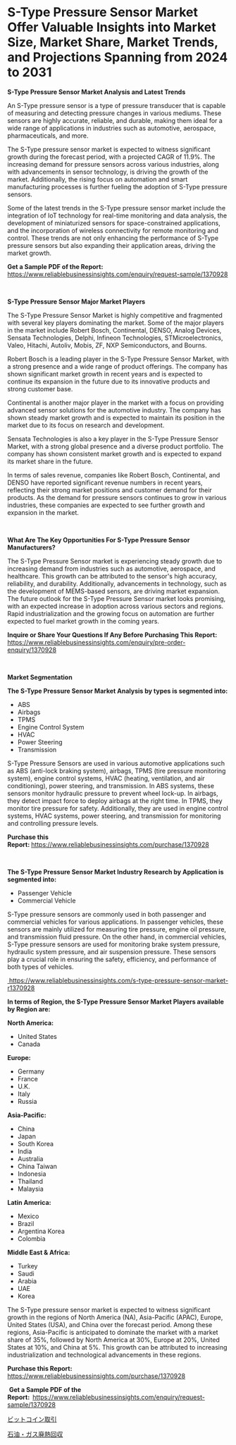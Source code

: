 <p><h1>S-Type Pressure Sensor Market Offer Valuable Insights into Market Size, Market Share, Market Trends, and Projections Spanning from 2024 to 2031</h1></p><p><strong>S-Type Pressure Sensor Market Analysis and Latest Trends</strong></p>
<p><p>An S-Type pressure sensor is a type of pressure transducer that is capable of measuring and detecting pressure changes in various mediums. These sensors are highly accurate, reliable, and durable, making them ideal for a wide range of applications in industries such as automotive, aerospace, pharmaceuticals, and more.</p><p>The S-Type pressure sensor market is expected to witness significant growth during the forecast period, with a projected CAGR of 11.9%. The increasing demand for pressure sensors across various industries, along with advancements in sensor technology, is driving the growth of the market. Additionally, the rising focus on automation and smart manufacturing processes is further fueling the adoption of S-Type pressure sensors.</p><p>Some of the latest trends in the S-Type pressure sensor market include the integration of IoT technology for real-time monitoring and data analysis, the development of miniaturized sensors for space-constrained applications, and the incorporation of wireless connectivity for remote monitoring and control. These trends are not only enhancing the performance of S-Type pressure sensors but also expanding their application areas, driving the market growth.</p></p>
<p><strong>Get a Sample PDF of the Report:&nbsp;</strong> <a href="https://www.reliablebusinessinsights.com/enquiry/request-sample/1370928">https://www.reliablebusinessinsights.com/enquiry/request-sample/1370928</a></p>
<p>&nbsp;</p>
<p><strong>S-Type Pressure Sensor Major Market Players</strong></p>
<p><p>The S-Type Pressure Sensor Market is highly competitive and fragmented with several key players dominating the market. Some of the major players in the market include Robert Bosch, Continental, DENSO, Analog Devices, Sensata Technologies, Delphi, Infineon Technologies, STMicroelectronics, Valeo, Hitachi, Autoliv, Mobis, ZF, NXP Semiconductors, and Bourns.</p><p>Robert Bosch is a leading player in the S-Type Pressure Sensor Market, with a strong presence and a wide range of product offerings. The company has shown significant market growth in recent years and is expected to continue its expansion in the future due to its innovative products and strong customer base.</p><p>Continental is another major player in the market with a focus on providing advanced sensor solutions for the automotive industry. The company has shown steady market growth and is expected to maintain its position in the market due to its focus on research and development.</p><p>Sensata Technologies is also a key player in the S-Type Pressure Sensor Market, with a strong global presence and a diverse product portfolio. The company has shown consistent market growth and is expected to expand its market share in the future.</p><p>In terms of sales revenue, companies like Robert Bosch, Continental, and DENSO have reported significant revenue numbers in recent years, reflecting their strong market positions and customer demand for their products. As the demand for pressure sensors continues to grow in various industries, these companies are expected to see further growth and expansion in the market.</p></p>
<p>&nbsp;</p>
<p><strong>What Are The Key Opportunities For S-Type Pressure Sensor Manufacturers?</strong></p>
<p><p>The S-Type Pressure Sensor market is experiencing steady growth due to increasing demand from industries such as automotive, aerospace, and healthcare. This growth can be attributed to the sensor's high accuracy, reliability, and durability. Additionally, advancements in technology, such as the development of MEMS-based sensors, are driving market expansion. The future outlook for the S-Type Pressure Sensor market looks promising, with an expected increase in adoption across various sectors and regions. Rapid industrialization and the growing focus on automation are further expected to fuel market growth in the coming years.</p></p>
<p><strong>Inquire or Share Your Questions If Any Before Purchasing This Report:</strong> <a href="https://www.reliablebusinessinsights.com/enquiry/pre-order-enquiry/1370928">https://www.reliablebusinessinsights.com/enquiry/pre-order-enquiry/1370928</a></p>
<p>&nbsp;</p>
<p><strong>Market Segmentation</strong></p>
<p><strong>The S-Type Pressure Sensor Market Analysis by types is segmented into:</strong></p>
<p><ul><li>ABS</li><li>Airbags</li><li>TPMS</li><li>Engine Control System</li><li>HVAC</li><li>Power Steering</li><li>Transmission</li></ul></p>
<p><p>S-Type Pressure Sensors are used in various automotive applications such as ABS (anti-lock braking system), airbags, TPMS (tire pressure monitoring system), engine control systems, HVAC (heating, ventilation, and air conditioning), power steering, and transmission. In ABS systems, these sensors monitor hydraulic pressure to prevent wheel lock-up. In airbags, they detect impact force to deploy airbags at the right time. In TPMS, they monitor tire pressure for safety. Additionally, they are used in engine control systems, HVAC systems, power steering, and transmission for monitoring and controlling pressure levels.</p></p>
<p><strong>Purchase this Report:&nbsp;</strong><a href="https://www.reliablebusinessinsights.com/purchase/1370928">https://www.reliablebusinessinsights.com/purchase/1370928</a></p>
<p>&nbsp;</p>
<p><strong>The S-Type Pressure Sensor Market Industry Research by Application is segmented into:</strong></p>
<p><ul><li>Passenger Vehicle</li><li>Commercial Vehicle</li></ul></p>
<p><p>S-Type pressure sensors are commonly used in both passenger and commercial vehicles for various applications. In passenger vehicles, these sensors are mainly utilized for measuring tire pressure, engine oil pressure, and transmission fluid pressure. On the other hand, in commercial vehicles, S-Type pressure sensors are used for monitoring brake system pressure, hydraulic system pressure, and air suspension pressure. These sensors play a crucial role in ensuring the safety, efficiency, and performance of both types of vehicles.</p></p>
<p><a href="https://www.reliablebusinessinsights.com/s-type-pressure-sensor-market-r1370928">&nbsp;https://www.reliablebusinessinsights.com/s-type-pressure-sensor-market-r1370928</a></p>
<p><strong>In terms of Region, the S-Type Pressure Sensor Market Players available by Region are:</strong></p>
<p>
    <p> <strong> North America: </strong>
        <ul>
            <li>United States</li>
            <li>Canada</li>
        </ul>
        </p> 
    <p> <strong> Europe: </strong>
        <ul>
            <li>Germany</li>
            <li>France</li>
            <li>U.K.</li>
            <li>Italy</li>
            <li>Russia</li>
        </ul>
        </p> 
    <p> <strong> Asia-Pacific: </strong>
        <ul>
            <li>China</li>
            <li>Japan</li>
            <li>South Korea</li>
            <li>India</li>
            <li>Australia</li>
            <li>China Taiwan</li>
            <li>Indonesia</li>
            <li>Thailand</li>
            <li>Malaysia</li>
        </ul>
        </p> 
    <p> <strong> Latin America: </strong>
        <ul>
            <li>Mexico</li>
            <li>Brazil</li>
            <li>Argentina Korea</li>
            <li>Colombia</li>
        </ul>
        </p> 
    <p> <strong> Middle East & Africa: </strong>
        <ul>
            <li>Turkey</li>
            <li>Saudi</li>
            <li>Arabia</li>
            <li>UAE</li>
            <li>Korea</li>
        </ul>
    </p>
    </p>
<p><p>The S-Type pressure sensor market is expected to witness significant growth in the regions of North America (NA), Asia-Pacific (APAC), Europe, United States (USA), and China over the forecast period. Among these regions, Asia-Pacific is anticipated to dominate the market with a market share of 35%, followed by North America at 30%, Europe at 20%, United States at 10%, and China at 5%. This growth can be attributed to increasing industrialization and technological advancements in these regions.</p></p>
<p><strong>Purchase this Report: </strong><a href="https://www.reliablebusinessinsights.com/purchase/1370928">https://www.reliablebusinessinsights.com/purchase/1370928</a></p>
<p>&nbsp;<strong>Get a Sample PDF of the Report:&nbsp;&nbsp;</strong><a href="https://www.reliablebusinessinsights.com/enquiry/request-sample/1370928">https://www.reliablebusinessinsights.com/enquiry/request-sample/1370928</a></p>
<p><strong></strong></p>
<p><p><a href="https://medium.com/@kyaorris56456/%E3%83%93%E3%83%83%E3%83%88%E3%82%B3%E3%82%A4%E3%83%B3%E5%8F%96%E5%BC%95%E5%B8%82%E5%A0%B4-2031%E5%B9%B4%E3%81%BE%E3%81%A7%E3%81%AE%E6%88%90%E5%8A%9F%E3%81%99%E3%82%8B%E3%83%93%E3%82%B8%E3%83%8D%E3%82%B9%E6%88%A6%E7%95%A5%E4%BA%88%E6%B8%AC%E3%81%AE%E9%8D%B5-a09bd7f83db9">ビットコイン取引</a></p><p><a href="https://medium.com/@eduardokirlin2023/%E7%9F%B3%E6%B2%B9%E3%81%8A%E3%82%88%E3%81%B3%E3%82%AC%E3%82%B9%E5%BB%83%E7%86%B1%E5%9B%9E%E5%8F%8E%E5%B8%82%E5%A0%B4%E8%AA%BF%E6%9F%BB%E3%83%AC%E3%83%9D%E3%83%BC%E3%83%88-%E3%81%9D%E3%81%AE%E6%AD%B4%E5%8F%B2%E3%81%8A%E3%82%88%E3%81%B32031%E5%B9%B4%E3%81%BE%E3%81%A7%E3%81%AE%E4%BA%88%E6%B8%AC-b76a5f0b4f60">石油・ガス廃熱回収</a></p></p>